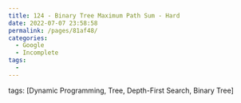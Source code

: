 ```yaml
---
title: 124 - Binary Tree Maximum Path Sum - Hard
date: 2022-07-07 23:58:58
permalink: /pages/81af48/
categories:
  - Google
  - Incomplete
tags:
  - 
---
```

tags: [Dynamic Programming, Tree, Depth-First Search, Binary Tree]